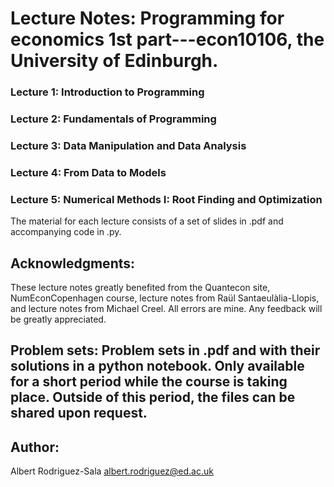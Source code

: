 # Lecture Notes: Programming for economics 1st part---econ10106, the University of Edinburgh.
 ### Lecture 1: Introduction to Programming
 ### Lecture 2: Fundamentals of Programming
 ### Lecture 3: Data Manipulation and Data Analysis
 ### Lecture 4: From Data to Models
 ### Lecture 5: Numerical Methods I: Root Finding and Optimization
 
 The material for each lecture consists of a set of slides in .pdf and accompanying code in .py.
 
 ## Acknowledgments:
These lecture notes greatly benefited from the Quantecon site, NumEconCopenhagen course, lecture notes from Raül Santaeulàlia-Llopis, and lecture notes from Michael Creel. All errors are mine. Any feedback will be greatly appreciated.

## Problem sets: Problem sets in .pdf and with their solutions in a python notebook. Only available for a short period while the course is taking place. Outside of this period, the files can be shared upon request.

## Author:
Albert Rodriguez-Sala
albert.rodriguez@ed.ac.uk
